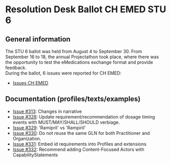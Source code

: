 # Resolution Desk Ballot CH EMED STU 6

## General information
The STU 6 ballot was held from August 4 to September 30. From September 16 to 18, 
the annual Projectathon took place, where there was the opportunity to test the 
eMedications exchange format and provide feedback.   
During the ballot, 6 issues were reported for CH EMED:
* [Issues CH EMED](https://github.com/hl7ch/ch-emed/issues?q=is%3Aissue+is%3Aopen+label%3A%22STU+6+Ballot%22)

## Documentation (profiles/texts/examples)
* [Issue #313](https://github.com/hl7ch/ch-emed/issues/313): Changes in narrative
* [Issue #328](https://github.com/hl7ch/ch-emed/issues/328): Update requirement/recommendation of dosage timing events with MUST/MAY/SHALL/SHOULD verbiage.
* [Issue #329](https://github.com/hl7ch/ch-emed/issues/329): 'Ramipril' vs 'Rampiril'
* [Issue #330](https://github.com/hl7ch/ch-emed/issues/330): Do not reuse the same GLN for both Practitioner and Organization.
* [Issue #331](https://github.com/hl7ch/ch-emed/issues/331): Embed id requirements into Profiles and extensions
* [Issue #332](https://github.com/hl7ch/ch-emed/issues/332): Recommend adding Content-Focused Actors with CapabilityStatements
